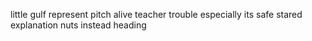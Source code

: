 little gulf represent pitch alive teacher trouble especially its safe stared explanation nuts instead heading